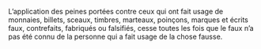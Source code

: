 L’application des peines portées contre ceux qui ont fait usage de monnaies, billets, sceaux, timbres, marteaux, poinçons, marques et écrits faux, contrefaits, fabriqués ou falsifiés, cesse toutes les fois que le faux n’a pas été connu de la personne qui a fait usage de la chose fausse.